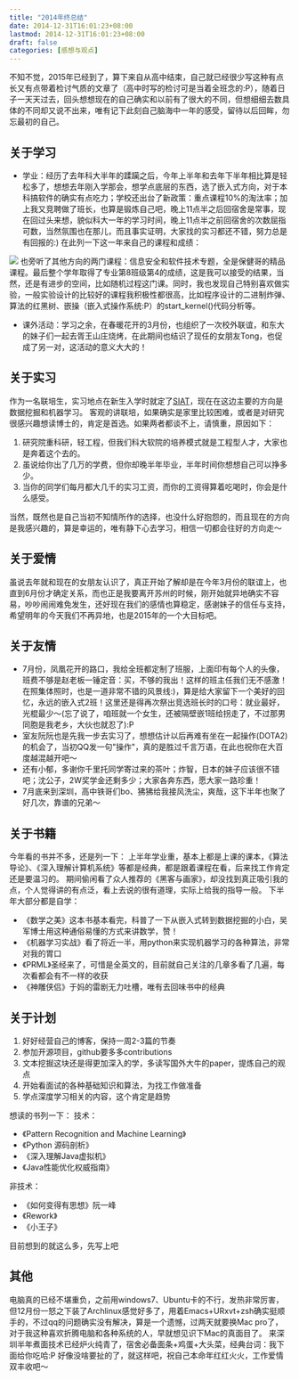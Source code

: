 ```yaml
---
title: "2014年终总结"
date: 2014-12-31T16:01:23+08:00
lastmod: 2014-12-31T16:01:23+08:00
draft: false
categories: [感想与观点]
---
```


不知不觉，2015年已经到了，算下来自从高中结束，自己就已经很少写这种有点长又有点带着检讨气质的文章了（高中时写的检讨可是当着全班念的:P），随着日子一天天过去，回头想想现在的自己确实和以前有了很大的不同，但想细细去数具体的不同却又说不出来，唯有记下此刻自己脑海中一年的感受，留待以后回眸，勿忘最初的自己。

## 关于学习
+ 学业：经历了去年科大半年的蹂躏之后，今年上半年和去年下半年相比算是轻松多了，想想去年刚入学那会，想学点底层的东西，选了嵌入式方向，对于本科搞软件的确实有点吃力；学校还出台了新政策：重点课程10%的淘汰率；加上我又竞聘做了班长，也算是锻炼自己吧，晚上11点半之后回宿舍是常事，现在回过头来想，貌似科大一年的学习时间，晚上11点半之前回宿舍的次数屈指可数，当然氛围也在那儿，而且事实证明，大家找的实习都还不错，努力总是有回报的:)
在此列一下这一年来自己的课程和成绩：

![](http://ww3.sinaimg.cn/large/6120fe13jw1enuyd8cui5j20c00bowft.jpg)
也旁听了其他方向的两门课程：信息安全和软件技术专题，全是保健哥的精品课程。最后整个学年取得了专业第8班级第4的成绩，这是我可以接受的结果，当然，还是有进步的空间，比如随机过程这门课。同时，我也发现自己特别喜欢做实验，一般实验设计的比较好的课程我积极性都很高，比如程序设计的二进制炸弹、算法的红黑树、嵌操（嵌入式操作系统:P）的start_kernel()代码分析等。

+ 课外活动：学习之余，在春暖花开的3月份，也组织了一次校外联谊，和东大的妹子们一起去胥王山庄烧烤，在此期间也结识了现任的女朋友Tong，也促成了另一对，这活动的意义大大的！

## 关于实习
作为一名联培生，实习地点在新生入学时就定了[SIAT](http://www.siat.ac.cn/)，现在在这边主要的方向是数据挖掘和机器学习。
客观的讲联培，如果确实是家里比较困难，或者是对研究很感兴趣想读博士的，肯定是首选。如果两者都谈不上，请慎重，原因如下：

1. 研究院重科研，轻工程，但我们科大软院的培养模式就是工程型人才，大家也是奔着这个去的。
2. 虽说给你出了几万的学费，但你却晚半年毕业，半年时间你想想自己可以挣多少。
3. 当你的同学们每月都大几千的实习工资，而你的工资得算着吃喝时，你会是什么感受。

当然，既然也是自己当初不知情所作的选择，也没什么好抱怨的，而且现在的方向是我感兴趣的，算是幸运的，唯有静下心去学习，相信一切都会往好的方向走～

## 关于爱情
虽说去年就和现在的女朋友认识了，真正开始了解却是在今年3月份的联谊上，也直到6月份才确定关系，而也正是我要离开苏州的时候，刚开始就异地确实不容易，吵吵闹闹难免发生，还好现在我们的感情也算稳定，感谢妹子的信任与支持，希望明年的今天我们不再异地，也是2015年的一个大目标吧。

##  关于友情
+ 7月份，凤凰花开的路口，我给全班都定制了班服，上面印有每个人的头像，班费不够是赵老板一锤定音：买，不够的我出！这样的班主任我们无不感激！在照集体照时，也是一道非常不错的风景线:)，算是给大家留下一个美好的回忆，永远的嵌入式2班！这里还是得再次祭出竞选班长时的口号：就业最好，光棍最少～(忘了说了，咱班就一个女生，还被隔壁嵌1班给拐走了，不过那男同胞是我老乡，大伙也就忍了):P
+ 室友阮阮也是先我一步去实习了，想想估计以后再难有坐在一起操作(DOTA2)的机会了，当初QQ发一句"操作"，真的是胜过千言万语，在此也祝你在大百度越混越开吧～
+ 还有小郁，多谢你千里托同学寄过来的茶叶；炸智，日本的妹子应该很不错吧；沈公子，2W奖学金还剩多少；大家各奔东西，愿大家一路珍重！
+ 7月底来到深圳，高中铁哥们bo、狒狒给我接风洗尘，爽哉，这下半年也聚了好几次，靠谱的兄弟～

## 关于书籍
今年看的书并不多，还是列一下：
上半年学业重，基本上都是上课的课本，《算法导论》、《深入理解计算机系统》等都是经典，都是跟着课程在看，后来找工作肯定还是要温习的。
期间偷闲看了众人推荐的《黑客与画家》，却没找到真正吸引我的点，个人觉得讲的有点泛，看上去说的很有道理，实际上给我的指导一般。
下半年大部分都是自学：

+ 《数学之美》这本书基本看完，科普了一下从嵌入式转到数据挖掘的小白，吴军博士用这种通俗易懂的方式来讲数学，赞！
+ 《机器学习实战》看了将近一半，用python来实现机器学习的各种算法，非常对我的胃口
+ 《PRML》圣经来了，可惜是全英文的，目前就自己关注的几章多看了几遍，每次看都会有不一样的收获
+ 《神雕侠侣》于妈的雷剧无力吐槽，唯有去回味书中的经典

## 关于计划
1. 好好经营自己的博客，保持一周2-3篇的节奏
2. 参加开源项目，github要多多contributions
3. 文本挖掘这块还是得更加深入的学，多读写国外大牛的paper，提炼自己的观点
4. 开始看面试的各种基础知识和算法，为找工作做准备
5. 学点深度学习相关的内容，这个肯定是趋势

想读的书列一下：
技术：

+ 《Pattern Recognition and Machine Learning》
+ 《Python 源码剖析》
+ 《深入理解Java虚拟机》
+ 《Java性能优化权威指南》

非技术：

+ 《如何变得有思想》阮一峰
+ 《Rework》
+ 《小王子》

目前想到的就这么多，先写上吧

## 其他
电脑真的已经不堪重负，之前用windows7、Ubuntu卡的不行，发热非常厉害，但12月份一怒之下装了Archlinux感觉好多了，用着Emacs+URxvt+zsh确实挺顺手的，不过qq的问题确实没有解决，算是一个遗憾，过两天就要换Mac pro了，对于我这种喜欢折腾电脑和各种系统的人，早就想见识下Mac的真面目了。
来深圳半年煮面技术已经炉火纯青了，宿舍必备面条+鸡蛋+大头菜，经典台词：我下面给你吃哈:P
好像没啥要扯的了，就这样吧，祝自己本命年红红火火，工作爱情双丰收吧～



